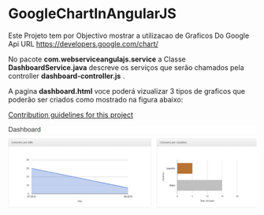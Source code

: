 # GoogleChartInAngularJS

Este Projeto tem por Objectivo mostrar a utilizacao de Graficos Do Google Api URL https://developers.google.com/chart/ 


No pacote **com.webserviceangulajs.service** a Classe **DashboardService.java** descreve os serviços que serão chamados pela controller **dashboard-controller.js** . 

A pagina **dashboard.html** voce poderá vizualizar 3 tipos de graficos que poderão ser criados como mostrado na figura abaixo: 

[Contribution guidelines for this project](image/grafico_1.png)

![GitHub Logo](image/grafico_1.png)

